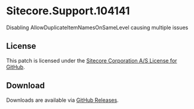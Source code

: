 # Sitecore.Support.104141
Disabling AllowDuplicateItemNamesOnSameLevel causing multiple issues

## License  
This patch is licensed under the [Sitecore Corporation A/S License for GitHub](https://github.com/sitecoresupport/Sitecore.Support.104141/blob/master/LICENSE).  

## Download  
Downloads are available via [GitHub Releases](https://github.com/sitecoresupport/Sitecore.Support.104141/releases).  
